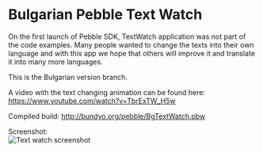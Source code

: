 Bulgarian Pebble Text Watch
=================

On the first launch of Pebble SDK, TextWatch application was not part of the code examples.
Many people wanted to change the texts into their own language and with this app we hope that others will improve it 
and translate it into many more languages.

This is the Bulgarian version branch.

A video with the text changing animation can be found here: https://www.youtube.com/watch?v=TbrExTW_H5w

Compiled build: http://bundyo.org/pebble/BgTextWatch.pbw

Screenshot:  
![Text watch screenshot](http://bundyo.org/pebble/BgTextWatch.jpg)
